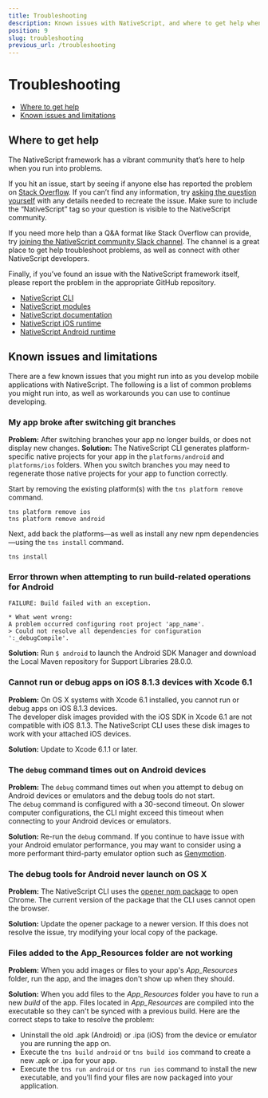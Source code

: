 ```yaml
---
title: Troubleshooting
description: Known issues with NativeScript, and where to get help when you run into problems
position: 9
slug: troubleshooting
previous_url: /troubleshooting
---
```


# Troubleshooting

* [Where to get help](#where-to-get-help)
* [Known issues and limitations](#known-issues-and-limitations)

## Where to get help

The NativeScript framework has a vibrant community that’s here to help when you run into problems.

If you hit an issue, start by seeing if anyone else has reported the problem on [Stack Overflow](http://stackoverflow.com/questions/tagged/nativescript). If you can’t find any information, try [asking the question yourself](http://stackoverflow.com/questions/ask) with any details needed to recreate the issue. Make sure to include the “NativeScript” tag so your question is visible to the NativeScript community.

If you need more help than a Q&A format like Stack Overflow can provide, try [joining the NativeScript community Slack channel](http://developer.telerik.com/wp-login.php?action=slack-invitation). The channel is a great place to get help troubleshoot problems, as well as connect with other NativeScript developers.

Finally, if you’ve found an issue with the NativeScript framework itself, please report the problem in the appropriate GitHub repository.

- [NativeScript CLI](https://github.com/nativescript/nativescript-cli/issues)
- [NativeScript modules](https://github.com/nativescript/nativescript/issues)
- [NativeScript documentation](https://github.com/nativescript/docs)
- [NativeScript iOS runtime](https://github.com/nativescript/ios-runtime)
- [NativeScript Android runtime](https://github.com/nativescript/android-runtime)

## Known issues and limitations

There are a few known issues that you might run into as you develop mobile applications with NativeScript. The following is a list of common problems you might run into, as well as workarounds you can use to continue developing.

### My app broke after switching git branches

**Problem:** After switching branches your app no longer builds, or does not display new changes.
**Solution:** The NativeScript CLI generates platform-specific native projects for your app in the `platforms/android` and `platforms/ios` folders. When you switch branches you may need to regenerate those native projects for your app to function correctly.

Start by removing the existing platform(s) with the `tns platform remove` command.

```Shell
tns platform remove ios
tns platform remove android
```

Next, add back the platforms—as well as install any new npm dependencies—using the `tns install` command.

```Shell
tns install
```

### Error thrown when attempting to run build-related operations for Android

```Shell
FAILURE: Build failed with an exception.

* What went wrong:
A problem occurred configuring root project 'app_name'.
> Could not resolve all dependencies for configuration ':_debugCompile'.
```

**Solution:** Run `$ android` to launch the Android SDK Manager and download the Local Maven repository for Support Libraries 28.0.0.

### Cannot run or debug apps on iOS 8.1.3 devices with Xcode 6.1

**Problem:** On OS X systems with Xcode 6.1 installed, you cannot run or debug apps on iOS 8.1.3 devices.<br/>The developer disk images provided with the iOS SDK in Xcode 6.1 are not compatible with iOS 8.1.3. The NativeScript CLI uses these disk images to work with your attached iOS devices.

**Solution:** Update to Xcode 6.1.1 or later.

### The `debug` command times out on Android devices

**Problem:** The `debug` command times out when you attempt to debug on Android devices or emulators and the debug tools do not start.<br/>The `debug` command is configured with a 30-second timeout. On slower computer configurations, the CLI might exceed this timeout when connecting to your Android devices or emulators.

**Solution:** Re-run the `debug` command. If you continue to have issue with your Android emulator performance, you may want to consider using a more performant third-party emulator option such as [Genymotion](https://www.genymotion.com/).

### The debug tools for Android never launch on OS X

**Problem:** The NativeScript CLI uses the [opener npm package](https://www.npmjs.com/package/opener) to open Chrome. The current version of the package that the CLI uses cannot open the browser.

**Solution:** Update the opener package to a newer version. If this does not resolve the issue, try modifying your local copy of the package.

### Files added to the App_Resources folder are not working

**Problem:** When you add images or files to your app's *App_Resources* folder, run the app, and the images don't show up when they should.

**Solution:** When you add files to the *App_Resources* folder you have to run a new *build* of the app. Files located in *App_Resources* are compiled into the executable so they can't be synced with a previous build. Here are the correct steps to take to resolve the problem:

- Uninstall the old .apk (Android) or .ipa (iOS) from the device or emulator you are running the app on.
- Execute the `tns build android` or `tns build ios` command to create a new .apk or .ipa for your app.
- Execute the `tns run android` or `tns run ios` command to install the new executable, and you'll find your files are now packaged into your application.
